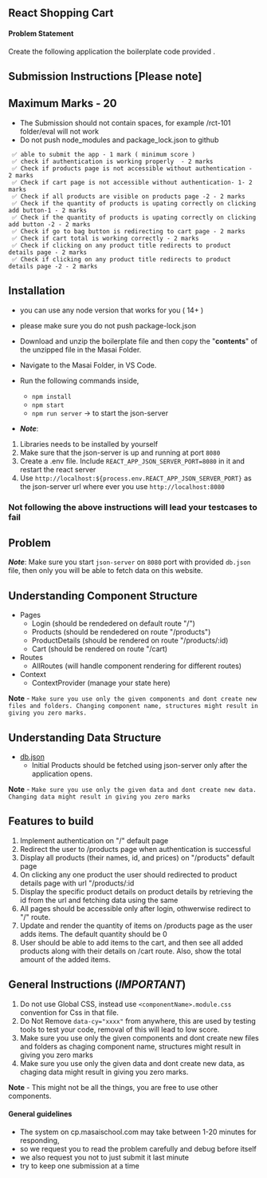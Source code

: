 ## React Shopping Cart

#### Problem Statement

Create the following application the boilerplate code provided .

## Submission Instructions [Please note]

## Maximum Marks - 20

- The Submission should not contain spaces, for example /rct-101 folder/eval will not work
- Do not push node_modules and package_lock.json to github

```
 ✅ able to submit the app - 1 mark ( minimum score )
 ✅ check if authentication is working properly  - 2 marks
 ✅ Check if products page is not accessible without authentication - 2 marks
 ✅ Check if cart page is not accessible without authentication- 1- 2 marks
 ✅ Check if all products are visible on products page -2 - 2 marks
 ✅ Check if the quantity of products is upating correctly on clicking add button-1 - 2 marks
 ✅ Check if the quantity of products is upating correctly on clicking add button -2 - 2 marks
 ✅ Check if go to bag button is redirecting to cart page - 2 marks
 ✅ Check if cart total is working correctly - 2 marks
 ✅ Check if clicking on any product title redirects to product details page - 2 marks
 ✅ Check if clicking on any product title redirects to product details page -2 - 2 marks
```

## Installation

- you can use any node version that works for you ( 14+ )
- please make sure you do not push package-lock.json

- Download and unzip the boilerplate file and then copy the "**contents**" of the unzipped file in the Masai Folder.
- Navigate to the Masai Folder, in VS Code.
- Run the following commands inside,
  - `npm install`
  - `npm start`
  - `npm run server` -> to start the json-server
- **_Note_**:

1. Libraries needs to be installed by yourself
2. Make sure that the json-server is up and running at port `8080`
3. Create a .env file. Include `REACT_APP_JSON_SERVER_PORT=8080` in it and restart the react server
4. Use `http://localhost:${process.env.REACT_APP_JSON_SERVER_PORT}` as the json-server url where ever you use `http://localhost:8080`

### Not following the above instructions will lead your testcases to fail

## Problem

**_Note_**: Make sure you start `json-server` on `8080` port with provided `db.json` file, then only you will be able to fetch data on this website.

## Understanding Component Structure

- Pages
  - Login (should be rendedered on default route "/")
  - Products (should be rendedered on route "/products")
  - ProductDetails (should be rendered on route "/products/:id)
  - Cart (should be rendered on route "/cart)
- Routes 
  - AllRoutes (will handle component rendering for different routes)
- Context
  - ContextProvider (manage your state here)

**Note** - `Make sure you use only the given components and dont create new files and folders. Changing component name, structures might result in giving you zero marks.`

## Understanding Data Structure

- [db.json](./db.json)
  - Initial Products should be fetched using json-server only after the application opens.

**Note** - `Make sure you use only the given data and dont create new data. Changing data might result in giving you zero marks`

## Features to build

1. Implement authentication on "/" default page
2. Redirect the user to /products page when authentication is successful
3. Display all products (their names, id, and prices) on "/products" default page
4. On clicking any one product the user should redirected to product details page with url "/products/:id
5. Display the specific product details on product details by retrieving the id from the url and fetching data using the same
6. All pages should be accessible only after login, othwerwise redirect to "/" route.
7. Update and render the quantity of items on /products page as the user adds items. The default quantity should be 0
8. User should be able to add items to the cart, and then see all added products along with their details on /cart route. Also, show the total amount of the added items.

## General Instructions (**_IMPORTANT_**)

1. Do not use Global CSS, instead use `<componentName>.module.css` convention for Css in that file.
2. Do Not Remove `data-cy="xxxx"` from anywhere, this are used by testing tools to test your code, removal of this will lead to low score.
3. Make sure you use only the given components and dont create new files and folders as chaging component name, structures might result in giving you zero marks
4. Make sure you use only the given data and dont create new data, as chaging data might result in giving you zero marks.

**Note** - This might not be all the things, you are free to use other components.

#### General guidelines

- The system on cp.masaischool.com may take between 1-20 minutes for responding,
- so we request you to read the problem carefully and debug before itself
- we also request you not to just submit it last minute
- try to keep one submission at a time
